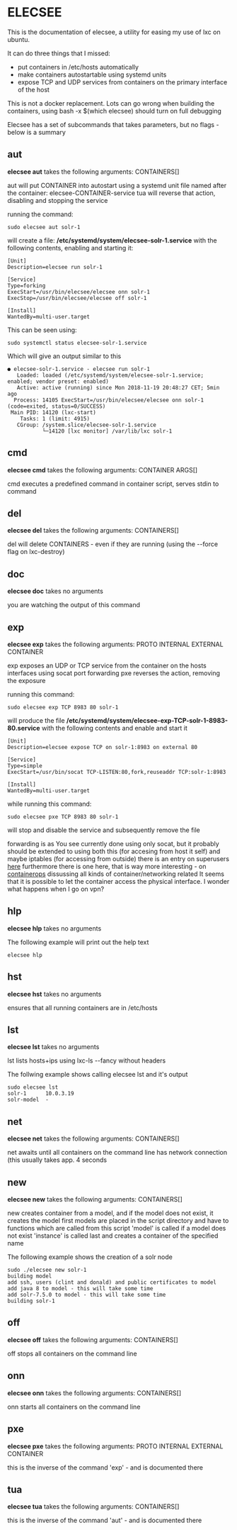 # ELECSEE

This is the documentation of elecsee, a utility for easing my use of lxc on ubuntu.

It can do three things that I missed:

* put containers in /etc/hosts automatically
* make containers autostartable using systemd units
* expose TCP and UDP services from containers on the primary interface of the host

This is not a docker replacement. Lots can go wrong when building the containers, using bash -x $(which elecsee) should turn on full debugging

Elecsee has a set of subcommands that takes parameters, but no flags - below is a summary

## aut

**elecsee aut** takes the following arguments: CONTAINERS[]

aut will put CONTAINER into autostart using a systemd unit file named after the container: elecsee-CONTAINER-service
tua will reverse that action, disabling and stopping the service

running the command:

    sudo elecsee aut solr-1

will create a file: **/etc/systemd/system/elecsee-solr-1.service** with the following contents, enabling and starting it:

    [Unit]
    Description=elecsee run solr-1

    [Service]
    Type=forking
    ExecStart=/usr/bin/elecsee/elecsee onn solr-1
    ExecStop=/usr/bin/elecsee/elecsee off solr-1

    [Install]
    WantedBy=multi-user.target

This can be seen using:

    sudo systemctl status elecsee-solr-1.service

Which will give an output similar to this

    ● elecsee-solr-1.service - elecsee run solr-1
       Loaded: loaded (/etc/systemd/system/elecsee-solr-1.service; enabled; vendor preset: enabled)
       Active: active (running) since Mon 2018-11-19 20:48:27 CET; 5min ago
      Process: 14105 ExecStart=/usr/bin/elecsee/elecsee onn solr-1 (code=exited, status=0/SUCCESS)
     Main PID: 14120 (lxc-start)
        Tasks: 1 (limit: 4915)
       CGroup: /system.slice/elecsee-solr-1.service
               └─14120 [lxc monitor] /var/lib/lxc solr-1



## cmd

**elecsee cmd** takes the following arguments: CONTAINER ARGS[]

cmd executes a predefined command in container script, serves stdin to command

## del

**elecsee del** takes the following arguments: CONTAINERS[]

del will delete  CONTAINERS - even if they are running (using the --force flag on lxc-destroy)

## doc

**elecsee doc** takes no arguments

you are watching the output of this command

## exp

**elecsee exp** takes the following arguments: PROTO INTERNAL EXTERNAL CONTAINER

exp exposes an UDP or TCP service from the container on the hosts interfaces using socat port forwarding
pxe reverses the action, removing the exposure

running this command:

    sudo elecsee exp TCP 8983 80 solr-1

will produce the file **/etc/systemd/system/elecsee-exp-TCP-solr-1-8983-80.service** with the following contents and enable and start it

    [Unit]
    Description=elecsee expose TCP on solr-1:8983 on external 80

    [Service]
    Type=simple
    ExecStart=/usr/bin/socat TCP-LISTEN:80,fork,reuseaddr TCP:solr-1:8983

    [Install]
    WantedBy=multi-user.target

while running this command:

    sudo elecsee pxe TCP 8983 80 solr-1

will stop and disable the service and subsequently remove the file

forwarding is as You see currently done using only socat, but it probably should be extended to using both this (for accesing from host it self) and maybe iptables (for accessing from outside) there is an entry on superusers [here](https://superuser.com/questions/1322143/prerouting-to-lxc-container-with-iptables)
furthermore there is one here, that is way more interesting - on [containerops](http://containerops.org/2013/11/19/lxc-networking/) dissussing all kinds of container/networking related  It seems that it is possible to let the container access the physical interface. I wonder what happens when I go on vpn?


## hlp

**elecsee hlp** takes no arguments

The following example will print out the help text

    elecsee hlp

## hst

**elecsee hst** takes no arguments

ensures that all running containers are in /etc/hosts

## lst

**elecsee lst** takes no arguments

lst lists hosts+ips using lxc-ls --fancy without headers 

The follwing example shows calling elecsee lst and it's output

    sudo elecsee lst
    solr-1      10.0.3.19 
    solr-model  -         

## net

**elecsee net** takes the following arguments: CONTAINERS[]

net awaits until all containers on the command line has network connection (this usually takes app. 4 seconds

## new

**elecsee new** takes the following arguments: CONTAINERS[]

new creates container from a model, and if the model does not exist, it creates the model first 
models are placed in the script directory and have to functions which are called from this script
'model' is called if a model does not exist
'instance' is called last and creates a container of the specified name

The following example shows the creation of a solr node

    sudo ./elecsee new solr-1
    building model
    add ssh, users (clint and donald) and public certificates to model
    add java 8 to model - this will take some time
    add solr-7.5.0 to model - this will take some time
    building solr-1


## off

**elecsee off** takes the following arguments: CONTAINERS[]

off stops all containers on the command line

## onn

**elecsee onn** takes the following arguments: CONTAINERS[]

onn starts all containers on the command line

## pxe

**elecsee pxe** takes the following arguments: PROTO INTERNAL EXTERNAL CONTAINER

this is the inverse of the command 'exp' - and is documented there

## tua

**elecsee tua** takes the following arguments: CONTAINERS[]

this is the inverse of the command 'aut' - and is documented there
